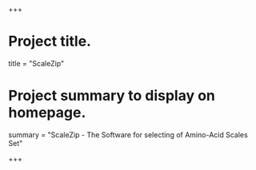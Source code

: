 +++

# Project title.
title = "ScaleZip"

# Project summary to display on homepage.
summary = "ScaleZip - The Software for selecting of Amino-Acid Scales Set"

+++
